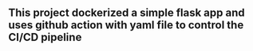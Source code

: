 ## This project dockerized a simple flask app and uses github action with yaml file to control the CI/CD pipeline
